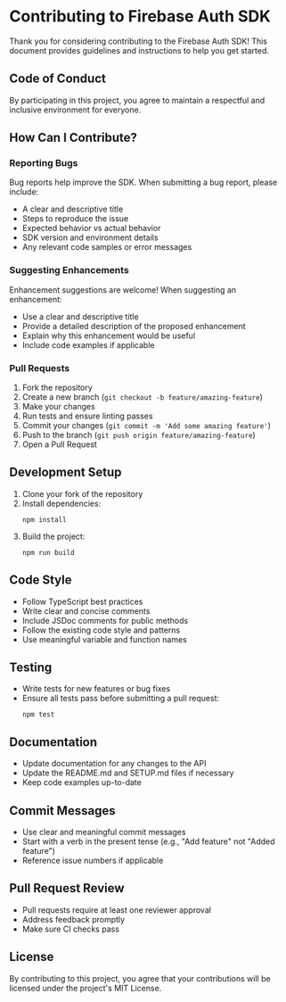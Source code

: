 # Contributing to Firebase Auth SDK

Thank you for considering contributing to the Firebase Auth SDK! This document provides guidelines and instructions to help you get started.

## Code of Conduct

By participating in this project, you agree to maintain a respectful and inclusive environment for everyone.

## How Can I Contribute?

### Reporting Bugs

Bug reports help improve the SDK. When submitting a bug report, please include:

- A clear and descriptive title
- Steps to reproduce the issue
- Expected behavior vs actual behavior
- SDK version and environment details
- Any relevant code samples or error messages

### Suggesting Enhancements

Enhancement suggestions are welcome! When suggesting an enhancement:

- Use a clear and descriptive title
- Provide a detailed description of the proposed enhancement
- Explain why this enhancement would be useful
- Include code examples if applicable

### Pull Requests

1. Fork the repository
2. Create a new branch (`git checkout -b feature/amazing-feature`)
3. Make your changes
4. Run tests and ensure linting passes
5. Commit your changes (`git commit -m 'Add some amazing feature'`)
6. Push to the branch (`git push origin feature/amazing-feature`)
7. Open a Pull Request

## Development Setup

1. Clone your fork of the repository
2. Install dependencies:
   ```
   npm install
   ```
3. Build the project:
   ```
   npm run build
   ```

## Code Style

- Follow TypeScript best practices
- Write clear and concise comments
- Include JSDoc comments for public methods
- Follow the existing code style and patterns
- Use meaningful variable and function names

## Testing

- Write tests for new features or bug fixes
- Ensure all tests pass before submitting a pull request:
  ```
  npm test
  ```

## Documentation

- Update documentation for any changes to the API
- Update the README.md and SETUP.md files if necessary
- Keep code examples up-to-date

## Commit Messages

- Use clear and meaningful commit messages
- Start with a verb in the present tense (e.g., "Add feature" not "Added feature")
- Reference issue numbers if applicable

## Pull Request Review

- Pull requests require at least one reviewer approval
- Address feedback promptly
- Make sure CI checks pass

## License

By contributing to this project, you agree that your contributions will be licensed under the project's MIT License. 